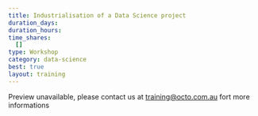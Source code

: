 ```yaml
---
title: Industrialisation of a Data Science project
duration_days:
duration_hours:
time_shares:
  []
type: Workshop
category: data-science
best: true
layout: training
---
```

Preview unavailable, please contact us at training@octo.com.au fort more informations